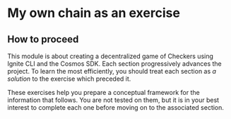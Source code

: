 # My own chain as an exercise

## How to proceed

This module is about creating a decentralized game of Checkers using Ignite CLI and the Cosmos SDK. Each section progressively advances the project. To learn the most efficiently, you should treat each section as _a solution_ to the exercise which preceded it.

These exercises help you prepare a conceptual framework for the information that follows. You are not tested on them, but it is in your best interest to complete each one before moving on to the associated section.
